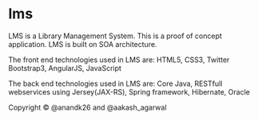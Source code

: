 # lms
LMS is a Library Management System. This is a proof of concept application. LMS is built on SOA architecture.

The front end technologies used in LMS are: HTML5, CSS3, Twitter Bootstrap3, AngularJS, JavaScript

The back end technologies used in LMS are: Core Java, RESTfull webservices using Jersey(JAX-RS), Spring framework, Hibernate, Oracle

Copyright &copy; @anandk26 and @aakash_agarwal
